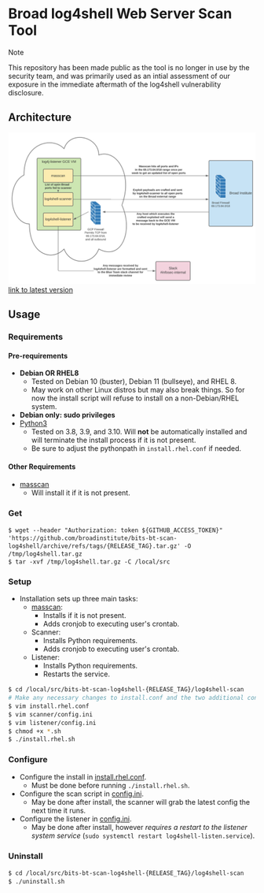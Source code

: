 # Broad log4shell Web Server Scan Tool

> [!NOTE]
> This repository has been made public as the tool is no longer in use by the security team, and was primarily used as an intial assessment of our exposure in the immediate aftermath of the log4shell vulnerability disclosure.

## Architecture

![Lucidchart](./lucidchart.png)
[link to latest version](https://lucid.app/lucidchart/434ccfcc-eb3b-4b82-b40c-f9f1a943cfc0/edit?viewport_loc=15%2C41%2C1790%2C1170%2C0_0&invitationId=inv_4c1416c8-da36-4a95-8337-c59e8cb457da)

## Usage

### Requirements

#### Pre-requirements

- **Debian OR RHEL8**
  - Tested on Debian 10 (buster), Debian 11 (bullseye), and RHEL 8.
  - May work on other Linux distros but may also break things. So for now the install script will refuse to install on a non-Debian/RHEL system.
- **Debian only: sudo privileges**
- [Python3](https://www.python.org/downloads/)
  - Tested on 3.8, 3.9, and 3.10. Will **not** be automatically installed and will terminate the install process if it is not present.
  - Be sure to adjust the pythonpath in `install.rhel.conf` if needed.

#### Other Requirements

- [masscan](https://github.com/robertdavidgraham/masscan)
  - Will install it if it is not present.

### Get

```
$ wget --header "Authorization: token ${GITHUB_ACCESS_TOKEN}" 'https://github.com/broadinstitute/bits-bt-scan-log4shell/archive/refs/tags/{RELEASE_TAG}.tar.gz' -O /tmp/log4shell.tar.gz
$ tar -xvf /tmp/log4shell.tar.gz -C /local/src
```

### Setup

- Installation sets up three main tasks:
  - [masscan](https://github.com/robertdavidgraham/masscan):
    - Installs if it is not present.
    - Adds cronjob to executing user's crontab.
  - Scanner:
    - Installs Python requirements.
    - Adds cronjob to executing user's crontab.
  - Listener:
    - Installs Python requirements.
    - Restarts the service.

```bash
$ cd /local/src/bits-bt-scan-log4shell-{RELEASE_TAG}/log4shell-scan
# Make any necessary changes to install.conf and the two additional config files listed below.
$ vim install.rhel.conf
$ vim scanner/config.ini
$ vim listener/config.ini
$ chmod +x *.sh
$ ./install.rhel.sh
```

### Configure

- Configure the install in [install.rhel.conf](./log4shell-scan/install.rhel.conf).
  - Must be done before running `./install.rhel.sh`.
- Configure the scan script in [config.ini](./log4shell-scan/scanner/config.ini).
  - May be done after install, the scanner will grab the latest config the next time it runs.
- Configure the listener in [config.ini](./log4shell-scan/listener/config.ini).
  - May be done after install, however _requires a restart to the listener system service_ (`sudo systemctl restart log4shell-listen.service`).

### Uninstall

```bash
$ cd /local/src/bits-bt-scan-log4shell-{RELEASE_TAG}/log4shell-scan
$ ./uninstall.sh
```
